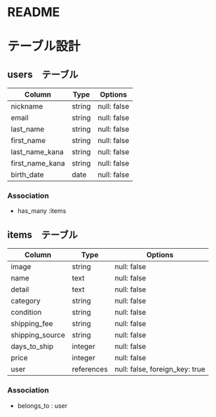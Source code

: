 # README

# テーブル設計

## users　テーブル

| Column | Type | Options |
| --- | --- | --- |
| nickname | string | null: false |
| email | string | null: false |
| last_name | string | null: false |
| first_name | string | null: false |
| last_name_kana | string | null: false |
| first_name_kana | string | null: false |
| birth_date | date | null: false |

### Association

- has_many :items 

## items　テーブル

| Column | Type | Options |
| --- | --- | --- |
| image | string | null: false |
| name | text | null: false |
| detail | text | null: false |
| category | string | null: false |
| condition | string | null: false |
| shipping_fee | string | null: false |
| shipping_source | string | null: false |
| days_to_ship | integer | null: false |
| price | integer | null: false |
| user | references | null: false, foreign_key: true |

### Association

- belongs_to : user